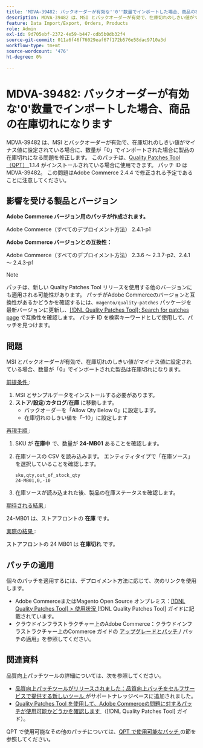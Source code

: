 ```yaml
---
title: 'MDVA-39482: バックオーダーが有効な''0''数量でインポートした場合、商品の在庫切れになります'
description: MDVA-39482 は、MSI とバックオーダーが有効で、在庫切れのしきい値がマイナス値に設定されている場合に、数量が「0」でインポートされた場合に製品の在庫切れになる問題を修正します。 このパッチは、[Quality Patches Tool （QPT） ] （https://experienceleague.adobe.com/en/docs/commerce-operations/tools/quality-patches-tool/quality-patches-tool-to-self-serve-quality-patches） 1.1.4 がインストールされている場合に利用できます。 パッチ ID は MDVA-39482。 この問題はAdobe Commerce 2.4.4 で修正される予定であることに注意してください。
feature: Data Import/Export, Orders, Products
role: Admin
exl-id: 9d705ebf-2372-4e59-b447-cdb5b0db32f4
source-git-commit: 011a6f46f76029eaf67f172b576e58dac9710a3d
workflow-type: tm+mt
source-wordcount: '476'
ht-degree: 0%

---
```


# MDVA-39482: バックオーダーが有効な&#39;0&#39;数量でインポートした場合、商品の在庫切れになります

MDVA-39482 は、MSI とバックオーダーが有効で、在庫切れのしきい値がマイナス値に設定されている場合に、数量が「0」でインポートされた場合に製品の在庫切れになる問題を修正します。 このパッチは、[Quality Patches Tool （QPT） ](https://experienceleague.adobe.com/en/docs/commerce-operations/tools/quality-patches-tool/quality-patches-tool-to-self-serve-quality-patches)1.1.4 がインストールされている場合に使用できます。 パッチ ID は MDVA-39482。 この問題はAdobe Commerce 2.4.4 で修正される予定であることに注意してください。

## 影響を受ける製品とバージョン

**Adobe Commerce バージョン用のパッチが作成されます。**

Adobe Commerce（すべてのデプロイメント方法） 2.4.1-p1

**Adobe Commerce バージョンとの互換性：**

Adobe Commerce（すべてのデプロイメント方法） 2.3.6 ～ 2.3.7-p2、2.4.1 ～ 2.4.3-p1

>[!NOTE]
>
>パッチは、新しい Quality Patches Tool リリースを使用する他のバージョンにも適用される可能性があります。 パッチがAdobe Commerceのバージョンと互換性があるかどうかを確認するには、`magento/quality-patches` パッケージを最新バージョンに更新し、[[!DNL Quality Patches Tool]: Search for patches page](https://experienceleague.adobe.com/en/docs/commerce-operations/tools/quality-patches-tool/quality-patches-tool-to-self-serve-quality-patches) で互換性を確認します。 パッチ ID を検索キーワードとして使用して、パッチを見つけます。

## 問題

MSI とバックオーダーが有効で、在庫切れのしきい値がマイナス値に設定されている場合、数量が「0」でインポートされた製品は在庫切れになります。

<u> 前提条件 </u>:

1. MSI とサンプルデータをインストールする必要があります。
1. **ストア**/**設定**/**カタログ**/**在庫** に移動します。
   * バックオーダーを「Allow Qty Below 0」に設定します。
   * 在庫切れのしきい値を「–10」に設定します

<u> 再現手順 </u>:

1. SKU が **在庫中** で、数量が **24-MB01** あることを確認します。
1. 在庫ソースの CSV を読み込みます。 エンティティタイプで「在庫ソース」を選択していることを確認します。

   ```code panel
   sku,qty,out_of_stock_qty
   24-MB01,0,-10
   ```

1. 在庫ソースが読み込まれた後、製品の在庫ステータスを確認します。

<u> 期待される結果 </u>:

24-MB01 は、ストアフロントの **在庫** です。

<u> 実際の結果 </u>:

ストアフロントの 24 MB01 は **在庫切れ** です。

## パッチの適用

個々のパッチを適用するには、デプロイメント方法に応じて、次のリンクを使用します。

* Adobe CommerceまたはMagento Open Source オンプレミス：[[!DNL Quality Patches Tool] > 使用状況 ](/help/tools/quality-patches-tool/usage.md) [!DNL Quality Patches Tool] ガイドに記載されています。
* クラウドインフラストラクチャー上のAdobe Commerce：クラウドインフラストラクチャー上のCommerce ガイドの [ アップグレードとパッチ ](https://experienceleague.adobe.com/docs/commerce-cloud-service/user-guide/develop/upgrade/apply-patches.html)/ パッチの適用」を参照してください。

## 関連資料

品質向上パッチツールの詳細については、次を参照してください。

* [ 品質向上パッチツールがリリースされました：品質向上パッチをセルフサービスで提供する新しいツール ](https://experienceleague.adobe.com/en/docs/commerce-operations/tools/quality-patches-tool/quality-patches-tool-to-self-serve-quality-patches) がサポートナレッジベースに追加されました。
* [Quality Patches Tool を使用して、Adobe Commerceの問題に対するパッチが使用可能かどうかを確認します ](/help/tools/quality-patches-tool/patches-available-in-qpt/check-patch-for-magento-issue-with-magento-quality-patches.md) （[!DNL Quality Patches Tool] ガイド）。

QPT で使用可能なその他のパッチについては、[QPT で使用可能なパッチ ](https://experienceleague.adobe.com/tools/commerce-quality-patches/index.html) の節を参照してください。
